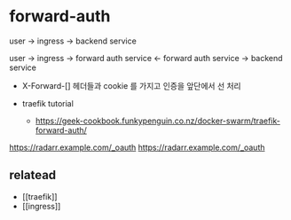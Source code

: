 # forward-auth

user -> ingress -> backend service

user -> ingress -> forward auth service
                <- forward auth service
                -> backend service 
                
- X-Forward-[] 헤더들과 cookie 를 가지고 인증을 앞단에서 선 처리

- traefik tutorial
  + https://geek-cookbook.funkypenguin.co.nz/docker-swarm/traefik-forward-auth/


https://radarr.example.com/_oauth
https://radarr.example.com/_oauth

## relatead
- [[traefik]]
- [[ingress]]
